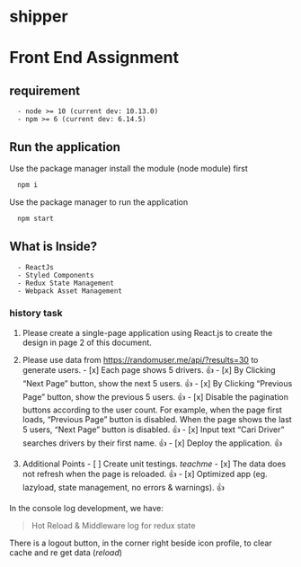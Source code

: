 # shipper
# Front End Assignment

## requirement
  ```
    - node >= 10 (current dev: 10.13.0)
    - npm >= 6 (current dev: 6.14.5)
  ```

## Run the application
  Use the package manager install the module (node module) first
  ```bash
    npm i 
  ```
   Use the package manager to run the application
  ```bash
    npm start
  ```
## What is Inside?
  ```
    - ReactJs
    - Styled Components
    - Redux State Management
    - Webpack Asset Management
  ```


### history task
  1. Please create a single-page application using React.js to create the design in page 2 of this document. 
  2. Please use data from https://randomuser.me/api/?results=30 to generate users. 
    - [x] Each page shows 5 drivers. :+1:
    - [x] By Clicking “Next Page” button, show the next 5 users. :+1:
    - [x] By Clicking “Previous Page” button, show the previous 5 users. :+1:
    - [x] Disable the pagination buttons according to the user count. For example, when the page first loads, “Previous Page” button is disabled. When the page shows the last 5 users, “Next Page” button is disabled. :+1:
    - [x] Input text “Cari Driver” searches drivers by their first name. :+1:
    - [x] Deploy the application. :+1:

  3. Additional Points
    - [ ] Create unit testings. *teachme*
    - [x] The data does not refresh when the page is reloaded. :+1:
    - [x] Optimized app (eg. lazyload, state management, no errors & warnings). :+1:


In the console log development, we have:
> Hot Reload & Middleware log for redux state 

There is a logout button, in the corner right beside icon profile, to clear cache and re get data (*reload*)

